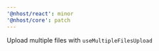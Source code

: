 ```yaml
---
'@nhost/react': minor
'@nhost/core': patch
---
```


Upload multiple files with `useMultipleFilesUpload`

